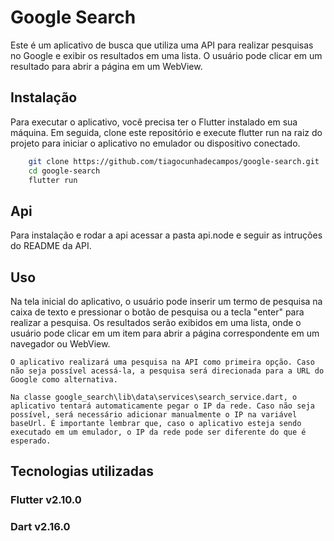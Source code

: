 # Google Search

Este é um aplicativo de busca que utiliza uma API para realizar pesquisas no Google e exibir os resultados em uma lista. O usuário pode clicar em um resultado para abrir a página em um WebView.

## Instalação

Para executar o aplicativo, você precisa ter o Flutter instalado em sua máquina. Em seguida, clone este repositório e execute flutter run na raiz do projeto para iniciar o aplicativo no emulador ou dispositivo conectado.

```bash
    git clone https://github.com/tiagocunhadecampos/google-search.git
    cd google-search
    flutter run
```

## Api

Para instalação e rodar a api acessar a pasta api.node e seguir as intruções do README da API.

## Uso

Na tela inicial do aplicativo, o usuário pode inserir um termo de pesquisa na caixa de texto e pressionar o botão de pesquisa ou a tecla "enter" para realizar a pesquisa. Os resultados serão exibidos em uma lista, onde o usuário pode clicar em um item para abrir a página correspondente em um navegador ou WebView.

```O aplicativo realizará uma pesquisa na API como primeira opção. Caso não seja possível acessá-la, a pesquisa será direcionada para a URL do Google como alternativa.```

```Na classe google_search\lib\data\services\search_service.dart, o aplicativo tentará automaticamente pegar o IP da rede. Caso não seja possível, será necessário adicionar manualmente o IP na variável baseUrl. É importante lembrar que, caso o aplicativo esteja sendo executado em um emulador, o IP da rede pode ser diferente do que é esperado.```

## Tecnologias utilizadas

### Flutter v2.10.0
### Dart v2.16.0

